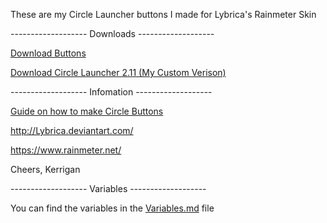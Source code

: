 These are my Circle Launcher buttons I made for Lybrica's Rainmeter Skin

------------------- Downloads -------------------

[Download Buttons](https://github.com/Kavex/CircleLauncherButtons/archive/master.zip)

[Download Circle Launcher 2.11 (My Custom Verison)](https://github.com/Kavex/CircleLauncherButtons/archive/Custom-Launcher.zip)


------------------- Infomation -------------------


[Guide on how to make Circle Buttons](https://github.com/Kavex/CircleLauncherButtons/wiki)

http://Lybrica.deviantart.com/

https://www.rainmeter.net/

Cheers,
Kerrigan

------------------- Variables -------------------

You can find the variables in the [Variables.md](https://github.com/Kavex/CircleLauncherButtons/blob/master/Variables.md) file
